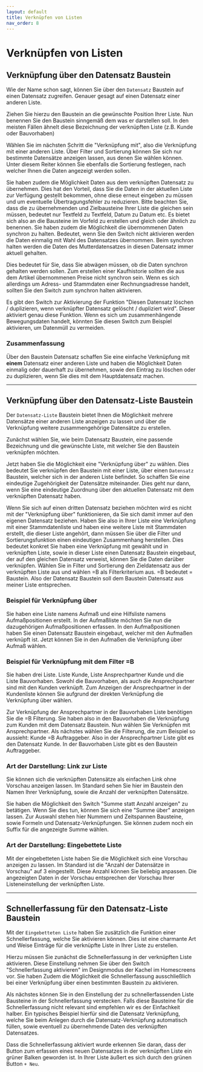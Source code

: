 ```yaml
---
layout: default
title: Verknüpfen von Listen
nav_order: 8
---
```


# Verknüpfen von Listen

## Verknüpfung über den Datensatz Baustein

Wie der Name schon sagt, können Sie über den `Datensatz` Baustein auf einen Datensatz zugreifen.
Genauer gesagt auf einen Datensatz einer anderen Liste.

Ziehen Sie hierzu den Baustein an die gewünschte Position Ihrer Liste.
Nun benennen Sie den Baustein sinngemäß dem was er darstellen soll. In den
meisten Fällen ähnelt diese Bezeichnung der verknüpften Liste (z.B. Kunde oder Bauvorhaben)

Wählen Sie im nächsten Schritt die "Verknüpfung mit", also die Verknüpfung mit einer anderen Liste.
Über Filter und Sortierung können Sie sich nur bestimmte Datensätze anzeigen lassen, aus denen Sie
wählen können. Unter diesem Reiter können Sie ebenfalls die Sortierung festlegen, nach welcher
Ihnen die Daten angezeigt werden sollen.

Sie haben zudem die Möglichkeit Daten aus dem verknüpften Datensatz zu übernehmen. Dies hat den Vorteil,
dass Sie die Daten in der aktuellen Liste zur Verfügung gestellt bekommen, ohne diese erneut eingeben zu müssen
und um eventuelle Übertragungsfehler zu reduzieren. Bitte beachten Sie, dass die zu übernehmenden und
Zielbausteine Ihrer Liste die gleichen sein müssen, bedeutet nur Textfeld zu Textfeld, Datum zu Datum etc.
Es bietet sich also an die Bausteine im Vorfeld zu erstellen und gleich oder ähnlich zu benennen.
Sie haben zudem die Möglichkeit die übernommenen Daten synchron zu halten. Bedeutet, wenn Sie den Switch
nicht aktivieren werden die Daten einmalig mit Wahl des Datensatzes übernommen. Beim synchron halten werden
die Daten des Mutterdatensatzes in diesen Datensatz immer aktuell gehalten.

Dies bedeutet für Sie, dass Sie abwägen müssen, ob die Daten synchron gehalten werden sollen.
Zum erstellen einer Kaufhistorie sollten die aus dem Artikel übernommenen Preise nicht synchron sein.
Wenn es sich allerdings um Adress- und Stammdaten einer Rechnungsadresse handelt, sollten Sie
den Switch zum synchron halten aktivieren.

Es gibt den Switch zur Aktivierung der Funktion "Diesen Datensatz löschen / duplizieren, wenn verknüpfter
Datensatz gelöscht / dupliziert wird". Dieser aktiviert genau diese Funktion. Wenn es sich um zusammenhängende
Bewegungsdaten handelt, könnten Sie diesen Switch zum Beispiel aktivieren, um Datenmüll zu vermeiden.

### Zusammenfassung

Über den Baustein Datensatz schaffen Sie eine einfache Verknüpfung mit **einem** Datensatz einer
anderen Liste und haben die Möglichkeit Daten einmalig oder dauerhaft zu übernehmen, sowie den Eintrag
zu löschen oder zu duplizieren, wenn Sie dies mit dem Hauptdatensatz machen.

---

## Verknüpfung über den Datensatz-Liste Baustein

Der `Datensatz-Liste` Baustein bietet Ihnen die Möglichkeit mehrere Datensätze einer
anderen Liste anzeigen zu lassen und über die Verknüpfung weitere zusammengehörige
Datensätze zu erstellen.

Zunächst wählen Sie, wie beim Datensatz Baustein, eine passende Bezeichnung und die gewünschte
Liste, mit welcher Sie den Baustein verknüpfen möchten.

Jetzt haben Sie die Möglichkeit eine "Verknüpfung über" zu wählen. Dies bedeutet Sie verknüpfen den Baustein
mit einer Liste, über einen `Datensatz` Baustein, welcher sich in der anderen Liste befindet. So schaffen
Sie eine eindeutige Zugehörigkeit der Datensätze miteinander. Dies geht nur dann, wenn Sie eine eindeutige
Zuordnung über den aktuellen Datensatz mit dem verknüpften Datensatz haben. 

Wenn Sie sich auf einen dritten Datensatz beziehen möchten wird es nicht mit der "Verknüpfung über" 
funktionieren, da Sie sich damit immer auf den eigenen Datensatz beziehen. Haben Sie also in Ihrer Liste
eine Verknüpfung mit einer Stammdatenliste und haben eine weitere Liste mit Stammdaten erstellt, die dieser
Liste angehört, dann müssen Sie über die Filter und Sortierungsfunktion einen eindeutigen Zusammenhang
herstellen. Dies bedeutet konkret Sie haben eine Verknüpfung mit gewählt und in verknüpften Liste, sowie
in dieser Liste einen Datensatz Baustein eingebaut, der auf den gleichen Datensatz verweist, können Sie
die Daten darüber verknüpfen. Wählen Sie in Filter und Sortierung den Zieldatensatz aus der verknüpften
Liste aus und wählen =B als Filterkriterium aus. =B bedeutet = Baustein. Also der Datensatz Baustein
soll dem Baustein Datensatz aus meiner Liste entsprechen.

### Beispiel für Verknüpfung über

Sie haben eine Liste namens Aufmaß und eine Hilfsliste namens Aufmaßpositionen erstellt.
In der Aufmaßliste möchten Sie nun die dazugehörigen Aufmaßpositionen erfassen. In den
Aufmaßpositionen haben Sie einen Datensatz Baustein eingebaut, welcher mit den Aufmaßen
verknüpft ist. Jetzt können Sie in den Aufmaßen die Verknüpfung über Aufmaß wählen.

### Beispiel für Verknüpfung mit dem Filter =B

Sie haben drei Liste. Liste Kunde, Liste Ansprechpartner Kunde und die Liste Bauvorhaben.
Sowohl die Bauvorhaben, als auch die Ansprechpartner sind mit den Kunden verknüpft.
Zum Anzeigen der Ansprechpartner in der Kundenliste können Sie aufgrund der direkten Verknüpfung
die Verknüpfung über wählen.

Zur Verknüpfung der Ansprechpartner in der Bauvorhaben Liste benötigen Sie die =B Filterung.
Sie haben also in den Bauvorhaben die Verknüpfung zum Kunden mit dem Datensatz Baustein.
Nun wählen Sie Verknüpfen mit Ansprechpartner. Als nächstes wählen Sie die Filterung,
die zum Beispiel so aussieht: Kunde =B Auftraggeber. Also in der Ansprechpartner Liste gibt
es den Datensatz Kunde. In der Bauvorhaben Liste gibt es den Baustein Auftraggeber.

### Art der Darstellung: Link zur Liste

Sie können sich die verknüpften Datensätze als einfachen Link ohne Vorschau anzeigen lassen.
Im Standard sehen Sie hier im Baustein den Namen Ihrer Verknüpfung, sowie die Anzahl der
verknüpften Datensätze.

Sie haben die Möglichkeit den Switch "Summe statt Anzahl anzeigen" zu betätigen. Wenn Sie dies
tun, können Sie sich eine "Summe über" anzeigen lassen. Zur Auswahl stehen hier Nummern und
Zeitspannen Bausteine, sowie Formeln und Datensatz-Verknüpfungen. 
Sie können zudem noch ein Suffix für die angezeigte Summe wählen.

### Art der Darstellung: Eingebettete Liste

Mit der eingebetteten Liste haben Sie die Möglichkeit sich eine Vorschau anzeigen zu lassen.
Im Standard ist die "Anzahl der Datensätze in Vorschau" auf 3 eingestellt. Diese Anzahl können Sie
beliebig anpassen. Die angezeigten Daten in der Vorschau entsprechen der Vorschau Ihrer Listeneinstellung
der verknüpften Liste.

---

## Schnellerfassung für den Datensatz-Liste Baustein

Mit der `Eingebetteten Liste` haben Sie zusätzlich die Funktion einer Schnellerfassung, welche Sie aktivieren
können. Dies ist eine charmante Art und Weise Einträge für die verknüpfte Liste in Ihrer Liste zu erstellen.

Hierzu müssen Sie zunächst die Schnellerfassung in der verknüpften Liste aktivieren. Diese Einstellung
nehmen Sie über den Switch "Schnellerfassung aktivieren" im Designmodus der Kachel im Homescreens vor.
Sie haben Zudem die Möglichkeit die Schnellerfassung ausschließlich bei einer Verknüpfung über einen 
bestimmten Baustein zu aktivieren.

Als nächstes können Sie in den Einstellung der zu schnellerfassenden Liste Bausteine in der Schnellerfassung
verstecken. Falls diese Bausteine für die Schnellerfassung nicht relevant sind empfehlen wir es der
Einfachkeit halber. Ein typisches Beispiel hierfür sind die Datensatz Verknüpfung, welche Sie beim Anlegen
durch die Datensatz-Verknüpfung automatisch füllen, sowie eventuell zu übernehmende Daten des verknüpften
Datensatzes.

Dass die Schnellerfassung aktiviert wurde erkennen Sie daran, dass der Button zum erfassen eines neuen Datensatzes
in der verknüpften Liste ein grüner Balken geworden ist. In Ihrer Liste äußert es sich durch den grünen
Button `+ Neu`.
